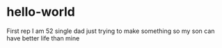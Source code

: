 # hello-world
First rep
I am 52 single dad just trying to make something so my son can have better life than mine
